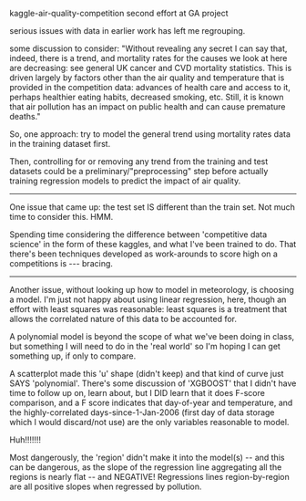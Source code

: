 kaggle-air-quality-competition
second effort at GA project

serious issues with data in earlier work has left me regrouping. 

some discussion to consider:  "Without revealing any secret I can say that, indeed, there is a trend, and mortality rates 
for the causes we look at here are decreasing: see general UK cancer and CVD mortality statistics. This is driven largely 
by factors other than the air quality and temperature that is provided in the competition data: advances of health care 
and access to it, perhaps healthier eating habits, decreased smoking, etc. Still, it is known that air pollution has an 
impact on public health and can cause premature deaths."

So,  one approach: try to model the general trend using mortality rates  data in the training dataset first. 

Then, controlling for or removing any trend from the training and test datasets could be a preliminary/"preprocessing"
step before actually training regression models to predict the impact of air quality.

------

One issue that came up: the test set IS different than the train set. Not much time to consider this. HMM.

Spending time considering the difference between 'competitive data science' in the form of these kaggles,
and what I've been trained to do. That there's been techniques developed as work-arounds to score high on a 
competitions is --- bracing.

______

Another issue, without looking up how to model in meteorology, is choosing a model. I'm just not happy about using linear
regression, here, though an effort with least squares was reasonable: least squares is a treatment that allows the correlated
nature of this data to be accounted for.

A polynomial model is beyond the scope of what we've been doing in class, but something I will need to do in the 'real world'
so I'm hoping I can get something up, if only to compare.

A scatterplot made this 'u' shape (didn't keep) and that kind of curve just SAYS 'polynomial'. There's some discussion of
'XGBOOST' that I didn't have time to follow up on, learn about, but I DID learn that it does F-score comparison, and a F
score indicates that day-of-year and temperature, and the highly-correlated days-since-1-Jan-2006 (first day of data storage
which I would discard/not use) are the only variables reasonable to model.

Huh!!!!!!!

Most dangerously, the 'region' didn't make it into the model(s) -- and this can be dangerous, as the slope of the regression
line aggregating all the regions is nearly flat -- and NEGATIVE! Regressions lines region-by-region are all positive slopes when regressed by pollution.


